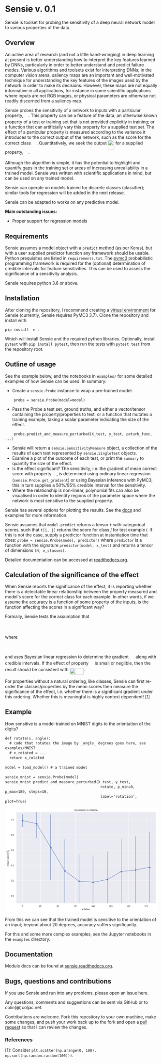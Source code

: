 # Sensie v. 0.1

Sensie is toolset for probing the sensitivity of a deep neural 
network model to various properties of the data. 

## Overview

An active area of research (and not a little hand-wringing) in deep learning at present is better understanding how to interpret the key features learned by DNNs, particularly in order to better understand and predict failure modes. Various algorithms and toolsets exist for interpreting DNNs; in the computer vision arena, saliency maps are an important and well-motivated technique for understanding the key features of the images used by the network in order to make its decisions. However, these maps are not equally informative in all applications, for instance in some scientific applications where inputs are not RGB images, or physical parameters are otherwise not readily discerned from a saliency map.

Sensie probes the sensitivity of a network to inputs with a particular property, <img src="/tex/0d19b0a4827a28ecffa01dfedf5f5f2c.svg?invert_in_darkmode&sanitize=true" align=middle width=12.92146679999999pt height=14.15524440000002pt/>. This property can be a feature of the data; an otherwise known property of a test or training set that is not provided explicitly in training; or a function that can artificially vary this property for a supplied test set. The effect of a particular property is measured according to the variance it introduces to the correct output of the network, such as the score for the correct class <img src="/tex/e92bd1a512cbe7d9721e846312bfe3fc.svg?invert_in_darkmode&sanitize=true" align=middle width=14.523852749999989pt height=19.415200200000008pt/>. Quantitatively, we seek the output <img src="/tex/f6818419a9b2a0402d0b9bc468cc9189.svg?invert_in_darkmode&sanitize=true" align=middle width=20.966980649999996pt height=32.29212359999999pt/> for a supplied property, <img src="/tex/0d19b0a4827a28ecffa01dfedf5f5f2c.svg?invert_in_darkmode&sanitize=true" align=middle width=12.92146679999999pt height=14.15524440000002pt/>.

Although the algorithm is simple, it has the potential to highlight and quantify gaps in the training set or areas of increasing unrealiability in a trained model. Sensie was written with scientific applications in mind, but can be used on any trained model.

Sensie can operate on models trained for discrete classes (classifier); similar tools for regression will be added in the next release.

Sensie can be adapted to works on any predictive model.

**Main outstanding issues:**
- Proper support for regression models

## Requirements

Sensie assumes a model object with a ``predict`` method (as per Keras), but with a user supplied predictor function any framework should be usable. Python prequisites are listed in `requirements.txt`. The [pymc3](https://github.com/pymc-devs/pymc3) probabilistic programming framework is required for the (optional) determination of credible intervals for feature sensitivities. This can be used to assess the significance of a sensitivity analysis.

Sensie requires python 3.6 or above.

## Installation

After cloning the repository, I recommend creating a [virtual environment](https://docs.python.org/3/library/venv.html) for Sensie (currently, Sensie requires PyMC3 3.7). Clone the repository and install with:

```
pip install -e .
```

Which will install Sensie and the required python libraries. Optionally, install `pytest` with `pip install pytest`, then run the tests with `pytest test` from the repository root.

## Outline of usage

See the example below, and the notebooks in `examples/` for some detailed examples of how Sensie can be used. In summary:

- Create a `sensie.Probe` instance to wrap a pre-trained model:
```
    probe = sensie.Probe(model=model)
```
- Pass the Probe a test set, ground truths, and either a vector/tensor containing the property/properties to test, or a function that mutates a training example, taking a scalar parameter indicating the size of the effect.
```
    probe.predict_and_measure_perturbed(X_test, y_test, peturb_func, ...)
```
- Sensie will return a `sensie.SensitivityMeasure` object, a collection of the results of each test represented by `sensie.SingleTest` objects.
- Examine a plot of the outcome of each test, or print the `summary` to quantify the size of the effect.
- Is the effect significant? The sensitivity, i.e. the gradient of mean correct score with property <img src="/tex/0d19b0a4827a28ecffa01dfedf5f5f2c.svg?invert_in_darkmode&sanitize=true" align=middle width=12.92146679999999pt height=14.15524440000002pt/>, is determined using ordinary linear regression (`sensie.Probe.get_gradient`) or using Bayesian inference with PyMC3; this in turn supplies a 50%/95% credible interval for the sensitivity.
- Where the relationship is non-linear, polynomial fits can also be visualised in order to identify regions of the parameter space where the network is most sensitive to the supplied property.

Sensie has several options for plotting the results. See the [docs](https://sensie.readthedocs.io/en/latest/) and examples for more information.

Sensie assumes that `model.predict` returns a tensor `t` with categorical scores, such that `t[i, j]` returns the score for class *j* for test example *i*. If this is not the case, supply a predictor function at instantiation time that does: `probe = sensie.Probe(model, predictor)` where `predictor` is a function with the signature `predictor(model, x_test)` and returns a tensor of dimensions `(N, n_classes)`.

Detailed documentation can be accessed at [readthedocs.org](https://sensie.readthedocs.io/en/latest/).

## Calculation of the significance of the effect

When Sensie reports the significance of the effect, it is reporting whether there is a detectable
linear relationship between the property measured and model's score for the correct class for
each example. In other words, if we assume the accuracy is a function of some property of the inputs,
is the function affecting the scores in a significant way?

Formally, Sensie tests the assumption that 
<p align="center"><img src="/tex/77b8b439ca87e934bf6f2be3a45670ec.svg?invert_in_darkmode&sanitize=true" align=middle width=73.01983424999999pt height=16.438356pt/></p>

where 

<p align="center"><img src="/tex/9e4d84b983988415d2c3c7fefeda5dd7.svg?invert_in_darkmode&sanitize=true" align=middle width=101.81349254999999pt height=12.785402849999999pt/></p> 

and uses Bayesian linear regression to determine the gradient <img src="/tex/8e830a5ab471143f1bb80e525c09bbaa.svg?invert_in_darkmode&sanitize=true" align=middle width=15.24170009999999pt height=14.15524440000002pt/> along with
credible intervals. If the effect of property <img src="/tex/0d19b0a4827a28ecffa01dfedf5f5f2c.svg?invert_in_darkmode&sanitize=true" align=middle width=12.92146679999999pt height=14.15524440000002pt/> is small or neglible, then 
the result should be consistent with <img src="/tex/01ab42025bd0796cb94e61b4057f1e67.svg?invert_in_darkmode&sanitize=true" align=middle width=46.20045374999999pt height=21.18721440000001pt/>.

For properties without a natural ordering, like classes, Sensie can first 
re-order the classes/properties by the mean scores then measure the significance 
of the effect, i.e. whether there is a significant gradient under this ordering. 
Whether this is meaningful is highly context dependent! [1]

## Example

How sensitive is a model trained on MNIST digits to the orientation of the digits?
```
def rotate(x, angle):
  # code that rotates the image by _angle_ degrees goes here, see examples/MNIST
  # x_rotated = ...
  return x_rotated

model = load_model() # a trained model

sensie_mnist = sensie.Probe(model)
sensie_mnist.predict_and_measure_perturbed(X_test, y_test, 
                                            rotate, p_min=0, p_max=180, steps=10, 
                                            label='rotation', plot=True)
```
![MNIST rotation sensitivity](examples/sensie1.png)

From this we can see that the trained model is sensitive to the orientation of an input; beyond about 20 degrees, accuracy suffers significantly.

For this and some more complex examples, see the Jupyter notebooks in the `examples` directory.

## Documentation

Module docs can be found at [sensie.readthedocs.org](https://sensie.readthedocs.io/en/latest/).

## Bugs, questions and contributions

If you use Sensie and run into any problems, please open an issue here.

Any questions, comments and suggestions can be sent via GitHub or to colin(@)coljac.net.

Contributions are welcome. Fork this repository to your own machine, make some changes, and push your work back up to the fork and open a [pull request](https://help.github.com/en/github/collaborating-with-issues-and-pull-requests/about-pull-requests) so that I can review the changes.

### References

[1]: Consider `plt.scatter(np.arange(0, 100), np.sort(np.random.random(100)))`.
